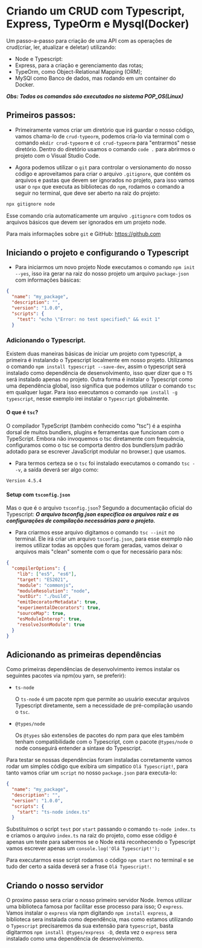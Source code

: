 # Criando um CRUD com Typescript, Express, TypeOrm e Mysql(Docker)

Um passo-a-passo para criação de uma API com as operações de crud(criar, ler, atualizar e deletar) utilizando:

- Node e Typescript:
- Express, para a criação e gerenciamento das rotas;
- TypeOrm, como Object-Relational Mapping (ORM);
- MySQl como Banco de dados, mas rodando em um container do Docker.

**_Obs: Todos os comandos são executados no sistema POP_OS(Linux)_**

## Primeiros passos:

- Primeiramente vamos criar um diretório que irá guardar o nosso código, vamos chama-lo de `crud-typeorm`, podemos cria-lo via terminal com o comando `mkdir crud-typeorm` e `cd crud-typeorm` para "entrarmos" nesse diretório. Dentro do diretório usamos o comando `code .` para abrirmos o projeto com o Visual Studio Code.

- Agora podemos utilizar o `git` para controlar o versionamento do nosso código e aproveitamos para criar o arquivo `.gitignore`, que contém os arquivos e pastas que devem ser ignorados no projeto, para isso vamos usar o `npx` que executa as bibliotecas do `npm`, rodamos o comando a seguir no terminal, que deve ser aberto na raiz do projeto:

```bash
npx gitignore node
```

Esse comando cria automaticamente um arquivo `.gitignore` com todos os arquivos básicos que devem ser ignorados em um projeto node.

Para mais informações sobre `git` e GitHub: https://github.com

## Iniciando o projeto e configurando o Typescript

- Para iniciarmos um novo projeto Node executamos o comando `npm init --yes`, isso ira gerar na raiz do nosso projeto um arquivo `package-json` com informações básicas:

```json
{
  "name": "my_package",
  "description": "",
  "version": "1.0.0",
  "scripts": {
    "test": "echo \"Error: no test specified\" && exit 1"
  }
```

### Adicionando o Typescript.

Existem duas maneiras básicas de iniciar um projeto com typescript, a primeira é instalando o Typescript localmente em nosso projeto. Utilizamos o comando `npm install typescript --save-dev`, assim o typescript será instalado como dependência de desenvolvimento, isso quer dizer que o `TS` será instalado apenas no projeto. Outra forma é instalar o Typescript como uma dependência global, isso significa que podemos utilizar o comando `tsc` em qualquer lugar. Para isso executamos o comando `npm install -g typescript`, nesse exemplo irei instalar o `Typescript` globalmente.

#### O que é `tsc`?

O compilador TypeScript (também conhecido como "tsc") é a espinha dorsal de muitos bundlers, plugins e ferramentas que funcionam com o TypeScript. Embora não invoquemos o tsc diretamente com frequência, configuramos como o tsc se comporta dentro dos bundlers(um padrão adotado para se escrever JavaScript modular no browser.) que usamos.

- Para termos certeza se o `tsc` foi instalado executamos o comando `tsc --v`, a saída deverá ser algo como:

```bash
Version 4.5.4
```

#### Setup com `tsconfig.json`

Mas o que é o arquivo `tsconfig.json`? Segundo a documentação oficial do Typescript: **_O arquivo tsconfig.json especifica os arquivos raiz e as configurações de compilação necessárias para o projeto._**

- Para criarmos esse arquivo digitamos o comando `tsc --init` no terminal. Ele irá criar um arquivo `tsconfig.json`, para esse exemplo não iremos utilizar todas as opções que foram geradas, vamos deixar o arquivos mais "clean" somente com o que for necessário para nós:

```json
{
  "compilerOptions": {
    "lib": ["es5", "es6"],
    "target": "ES2021",
    "module": "commonjs",
    "moduleResolution": "node",
    "outDir": "./build",
    "emitDecoratorMetadata": true,
    "experimentalDecorators": true,
    "sourceMap": true,
    "esModuleInterop": true,
    "resolveJsonModule": true
  }
}
```

## Adicionando as primeiras dependências

Como primeiras dependências de desenvolvimento iremos instalar os seguintes pacotes via npm(ou yarn, se preferir):

- `ts-node`

  O `ts-node` é um pacote npm que permite ao usuário executar arquivos Typescript diretamente, sem a necessidade de pré-compilação usando o `tsc`.

- `@types/node`

  Os `@types` são extensões de pacotes do npm para que eles também tenham compatibilidade com o Typescript, com o pacote `@types/node` o node conseguirá entender a sintaxe do Typescript.

Para testar se nossas dependências foram instaladas corretamente vamos rodar um simples código que exibira um simpatico `Olá Typescript!`, para tanto vamos criar um `script` no nosso `package.json` para executa-lo:

```json
{
  "name": "my_package",
  "description": "",
  "version": "1.0.0",
  "scripts": {
    "start": "ts-node index.ts"
  }
```

Substituímos o script `test` por `start` passando o comando `ts-node index.ts` e criamos o arquivo `index.ts` na raiz do projeto, como esse código é apenas um teste para sabermos se o Node está reconhecendo o Typescript vamos escrever apenas um `console.log('Olá Typescript!');`

Para executarmos esse script rodamos o código `npm start` no terminal e se tudo der certo a saída deverá ser a frase `Olá Typescript!`.

## Criando o nosso servidor

O proximo passo sera criar o nosso primeiro servidor Node. Iremos utilizar uma biblioteca famosa por facilitar esse processo para isso; O `express`. Vamos instalar o `express` via npm digitando `npm install express`, a biblioteca sera instalada como dependência, mas como estamos utilizando o `Typescript` precisaremos da sua extensão para `typescript`, basta digitarmos `npm install @types/express -D`, desta vez o `express` sera instalado como uma dependência de desenvolvimento.
